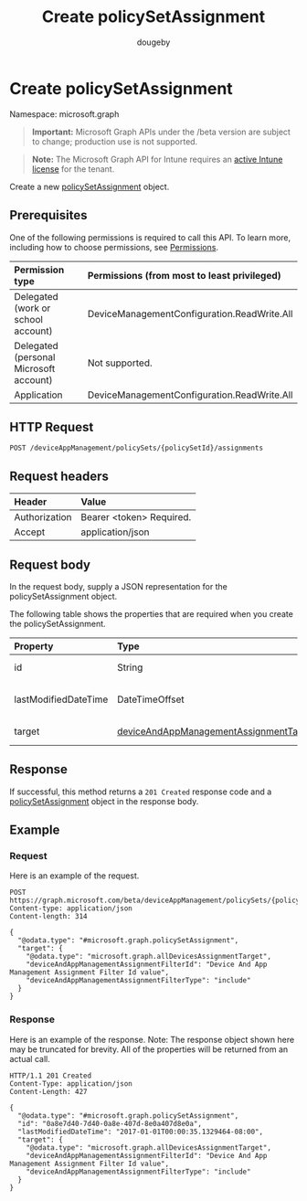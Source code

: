 ﻿---
title: "Create policySetAssignment"
description: "Create a new policySetAssignment object."
author: "dougeby"
localization_priority: Normal
ms.prod: "intune"
doc_type: apiPageType
---

# Create policySetAssignment

Namespace: microsoft.graph

> **Important:** Microsoft Graph APIs under the /beta version are subject to change; production use is not supported.

> **Note:** The Microsoft Graph API for Intune requires an [active Intune license](https://go.microsoft.com/fwlink/?linkid=839381) for the tenant.

Create a new [policySetAssignment](../resources/intune-policyset-policysetassignment.md) object.

## Prerequisites

One of the following permissions is required to call this API. To learn more, including how to choose permissions, see [Permissions](/graph/permissions-reference).

| Permission type                        | Permissions (from most to least privileged) |
| :------------------------------------- | :------------------------------------------ |
| Delegated (work or school account)     | DeviceManagementConfiguration.ReadWrite.All |
| Delegated (personal Microsoft account) | Not supported.                              |
| Application                            | DeviceManagementConfiguration.ReadWrite.All |

## HTTP Request

<!-- {
  "blockType": "ignored"
}
-->

```http
POST /deviceAppManagement/policySets/{policySetId}/assignments
```

## Request headers

| Header        | Value                          |
| :------------ | :----------------------------- |
| Authorization | Bearer &lt;token&gt; Required. |
| Accept        | application/json               |

## Request body

In the request body, supply a JSON representation for the policySetAssignment object.

The following table shows the properties that are required when you create the policySetAssignment.

| Property             | Type                                                                                                           | Description                                    |
| :------------------- | :------------------------------------------------------------------------------------------------------------- | :--------------------------------------------- |
| id                   | String                                                                                                         | Key of the PolicySetAssignment.                |
| lastModifiedDateTime | DateTimeOffset                                                                                                 | Last modified time of the PolicySetAssignment. |
| target               | [deviceAndAppManagementAssignmentTarget](../resources/intune-shared-deviceandappmanagementassignmenttarget.md) | The target group of PolicySetAssignment        |

## Response

If successful, this method returns a `201 Created` response code and a [policySetAssignment](../resources/intune-policyset-policysetassignment.md) object in the response body.

## Example

### Request

Here is an example of the request.

```http
POST https://graph.microsoft.com/beta/deviceAppManagement/policySets/{policySetId}/assignments
Content-type: application/json
Content-length: 314

{
  "@odata.type": "#microsoft.graph.policySetAssignment",
  "target": {
    "@odata.type": "microsoft.graph.allDevicesAssignmentTarget",
    "deviceAndAppManagementAssignmentFilterId": "Device And App Management Assignment Filter Id value",
    "deviceAndAppManagementAssignmentFilterType": "include"
  }
}
```

### Response

Here is an example of the response. Note: The response object shown here may be truncated for brevity. All of the properties will be returned from an actual call.

```http
HTTP/1.1 201 Created
Content-Type: application/json
Content-Length: 427

{
  "@odata.type": "#microsoft.graph.policySetAssignment",
  "id": "0a8e7d40-7d40-0a8e-407d-8e0a407d8e0a",
  "lastModifiedDateTime": "2017-01-01T00:00:35.1329464-08:00",
  "target": {
    "@odata.type": "microsoft.graph.allDevicesAssignmentTarget",
    "deviceAndAppManagementAssignmentFilterId": "Device And App Management Assignment Filter Id value",
    "deviceAndAppManagementAssignmentFilterType": "include"
  }
}
```
